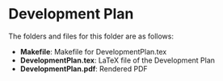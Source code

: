 # Development Plan

The folders and files for this folder are as follows:
- **Makefile**: Makefile for DevelopmentPlan.tex
- **DevelopmentPlan.tex**: LaTeX file of the Development Plan
- **DevelopmentPlan.pdf**: Rendered PDF
